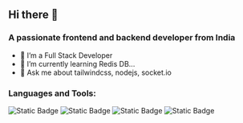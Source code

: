 ## Hi there 👋

<!--
**RKY2023/Rky2023** is a ✨ _special_ ✨ repository because its `README.md` (this file) appears on your GitHub profile.

Here are some ideas to get you started:

- 👯 I’m looking to collaborate on ...
- 🤔 I’m looking for help with ...
- 😄 Pronouns: ...
- ⚡ Fun fact: ...
- 📫 How to reach me 
-->
### A passionate frontend and backend developer from India

- 🔭 I’m a Full Stack Developer
- 🌱 I’m currently learning Redis DB...
- 💬 Ask me about tailwindcss, nodejs, socket.io 

### Languages and Tools:
![Static Badge](https://img.shields.io/badge/React-61DBFB?style=for-the-badge&logo=React&logoColor=61DFDB&labelColor=black)
![Static Badge](https://img.shields.io/badge/Express%20Js-61DBFB?style=for-the-badge&logo=EXPRESS&logoColor=61DFDB&labelColor=black)
![Static Badge](https://img.shields.io/badge/Tailwind%20css-009dc4?style=for-the-badge&logo=tailwindcss&logoColor=61DFDB&labelColor=black)
![Static Badge](https://img.shields.io/badge/javascript-F0DB4F?style=for-the-badge&logo=javascript&labelColor=black)


